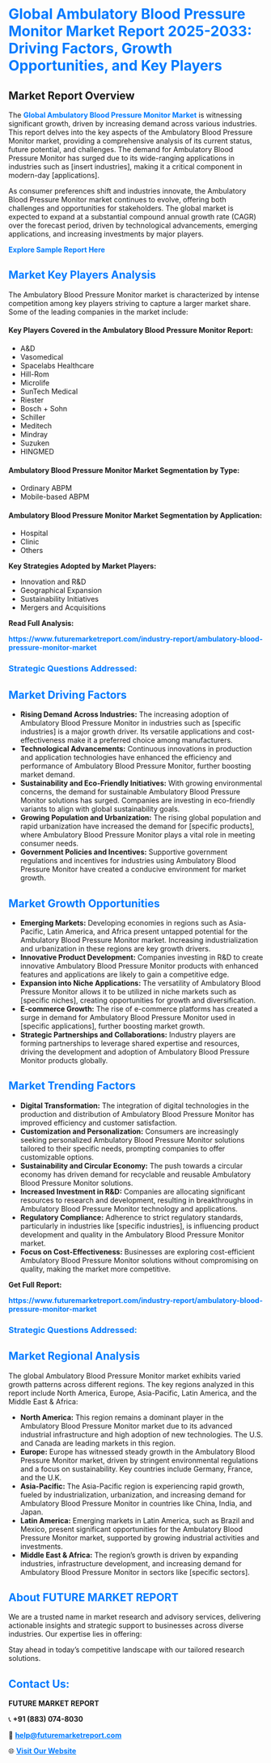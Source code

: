 <h1 style="color: #007BFF;">Global Ambulatory Blood Pressure Monitor Market Report 2025-2033: Driving Factors, Growth Opportunities, and Key Players</h1>

<section id="overview">
<h2>Market Report Overview</h2>
<p>The <a href="https://www.futuremarketreport.com/industry-report/ambulatory-blood-pressure-monitor-market" style="color: #007BFF; text-decoration: none;"><strong>Global Ambulatory Blood Pressure Monitor Market</strong></a> is witnessing significant growth, driven by increasing demand across various industries. This report delves into the key aspects of the Ambulatory Blood Pressure Monitor market, providing a comprehensive analysis of its current status, future potential, and challenges. The demand for Ambulatory Blood Pressure Monitor has surged due to its wide-ranging applications in industries such as [insert industries], making it a critical component in modern-day [applications].</p>
<p>As consumer preferences shift and industries innovate, the Ambulatory Blood Pressure Monitor market continues to evolve, offering both challenges and opportunities for stakeholders. The global market is expected to expand at a substantial compound annual growth rate (CAGR) over the forecast period, driven by technological advancements, emerging applications, and increasing investments by major players.</p>
</section>

<section id="overview">
<p><a href="https://www.futuremarketreport.com/request-sample/reportId=79531" style="color: #007BFF; text-decoration: none;"><strong>Explore Sample Report Here</strong></a></p>
</section>

<section id="key-players">
<h2 style="color: #007BFF;">Market Key Players Analysis</h2>
<p>The Ambulatory Blood Pressure Monitor market is characterized by intense competition among key players striving to capture a larger market share. Some of the leading companies in the market include:</p>
<h4>Key Players Covered in the Ambulatory Blood Pressure Monitor Report:</h4>
<ul><li>A&amp;D</li><li>Vasomedical</li><li>Spacelabs Healthcare</li><li>Hill-Rom</li><li>Microlife</li><li>SunTech Medical</li><li>Riester</li><li>Bosch + Sohn</li><li>Schiller</li><li>Meditech</li><li>Mindray</li><li>Suzuken</li><li>HINGMED</li></ul>
<h4>Ambulatory Blood Pressure Monitor Market Segmentation by Type:</h4>
<ul><li>Ordinary ABPM</li><li>Mobile-based ABPM</li></ul>

<h4>Ambulatory Blood Pressure Monitor Market Segmentation by Application:</h4>
<ul><li>Hospital</li><li>Clinic</li><li>Others</li></ul>
<p><strong>Key Strategies Adopted by Market Players:</strong></p>
<ul>
<li>Innovation and R&D</li>
<li>Geographical Expansion</li>
<li>Sustainability Initiatives</li>
<li>Mergers and Acquisitions</li>
</ul>
</section>

<section>
<p><strong>Read Full Analysis: </strong></p><a href="https://www.futuremarketreport.com/industry-report/ambulatory-blood-pressure-monitor-market" style="color: #007BFF; text-decoration: none;"><strong>https://www.futuremarketreport.com/industry-report/ambulatory-blood-pressure-monitor-market</strong></a>
<h3 style="color: #007BFF;">Strategic Questions Addressed:</h3>
</section>

<section id="driving-factors">
<h2 style="color: #007BFF;">Market Driving Factors</h2>
<ul>
<li><strong>Rising Demand Across Industries:</strong> The increasing adoption of Ambulatory Blood Pressure Monitor in industries such as [specific industries] is a major growth driver. Its versatile applications and cost-effectiveness make it a preferred choice among manufacturers.</li>
<li><strong>Technological Advancements:</strong> Continuous innovations in production and application technologies have enhanced the efficiency and performance of Ambulatory Blood Pressure Monitor, further boosting market demand.</li>
<li><strong>Sustainability and Eco-Friendly Initiatives:</strong> With growing environmental concerns, the demand for sustainable Ambulatory Blood Pressure Monitor solutions has surged. Companies are investing in eco-friendly variants to align with global sustainability goals.</li>
<li><strong>Growing Population and Urbanization:</strong> The rising global population and rapid urbanization have increased the demand for [specific products], where Ambulatory Blood Pressure Monitor plays a vital role in meeting consumer needs.</li>
<li><strong>Government Policies and Incentives:</strong> Supportive government regulations and incentives for industries using Ambulatory Blood Pressure Monitor have created a conducive environment for market growth.</li>
</ul>
</section>

<section id="growth-opportunities">
<h2 style="color: #007BFF;">Market Growth Opportunities</h2>
<ul>
<li><strong>Emerging Markets:</strong> Developing economies in regions such as Asia-Pacific, Latin America, and Africa present untapped potential for the Ambulatory Blood Pressure Monitor market. Increasing industrialization and urbanization in these regions are key growth drivers.</li>
<li><strong>Innovative Product Development:</strong> Companies investing in R&D to create innovative Ambulatory Blood Pressure Monitor products with enhanced features and applications are likely to gain a competitive edge.</li>
<li><strong>Expansion into Niche Applications:</strong> The versatility of Ambulatory Blood Pressure Monitor allows it to be utilized in niche markets such as [specific niches], creating opportunities for growth and diversification.</li>
<li><strong>E-commerce Growth:</strong> The rise of e-commerce platforms has created a surge in demand for Ambulatory Blood Pressure Monitor used in [specific applications], further boosting market growth.</li>
<li><strong>Strategic Partnerships and Collaborations:</strong> Industry players are forming partnerships to leverage shared expertise and resources, driving the development and adoption of Ambulatory Blood Pressure Monitor products globally.</li>
</ul>
</section>

<section id="trending-factors">
<h2 style="color: #007BFF;">Market Trending Factors</h2>
<ul>
<li><strong>Digital Transformation:</strong> The integration of digital technologies in the production and distribution of Ambulatory Blood Pressure Monitor has improved efficiency and customer satisfaction.</li>
<li><strong>Customization and Personalization:</strong> Consumers are increasingly seeking personalized Ambulatory Blood Pressure Monitor solutions tailored to their specific needs, prompting companies to offer customizable options.</li>
<li><strong>Sustainability and Circular Economy:</strong> The push towards a circular economy has driven demand for recyclable and reusable Ambulatory Blood Pressure Monitor solutions.</li>
<li><strong>Increased Investment in R&D:</strong> Companies are allocating significant resources to research and development, resulting in breakthroughs in Ambulatory Blood Pressure Monitor technology and applications.</li>
<li><strong>Regulatory Compliance:</strong> Adherence to strict regulatory standards, particularly in industries like [specific industries], is influencing product development and quality in the Ambulatory Blood Pressure Monitor market.</li>
<li><strong>Focus on Cost-Effectiveness:</strong> Businesses are exploring cost-efficient Ambulatory Blood Pressure Monitor solutions without compromising on quality, making the market more competitive.</li>
</ul>
</section>

<section>
<p><strong>Get Full Report: </strong></p><a href="https://www.futuremarketreport.com/industry-report/ambulatory-blood-pressure-monitor-market" style="color: #007BFF; text-decoration: none;"><strong>https://www.futuremarketreport.com/industry-report/ambulatory-blood-pressure-monitor-market</strong></a>
<h3 style="color: #007BFF;">Strategic Questions Addressed:</h3>
</section>


<section id="regional-analysis">
<h2 style="color: #007BFF;">Market Regional Analysis</h2>
<p>The global Ambulatory Blood Pressure Monitor market exhibits varied growth patterns across different regions. The key regions analyzed in this report include North America, Europe, Asia-Pacific, Latin America, and the Middle East & Africa:</p>
<ul>
<li><strong>North America:</strong> This region remains a dominant player in the Ambulatory Blood Pressure Monitor market due to its advanced industrial infrastructure and high adoption of new technologies. The U.S. and Canada are leading markets in this region.</li>
<li><strong>Europe:</strong> Europe has witnessed steady growth in the Ambulatory Blood Pressure Monitor market, driven by stringent environmental regulations and a focus on sustainability. Key countries include Germany, France, and the U.K.</li>
<li><strong>Asia-Pacific:</strong> The Asia-Pacific region is experiencing rapid growth, fueled by industrialization, urbanization, and increasing demand for Ambulatory Blood Pressure Monitor in countries like China, India, and Japan.</li>
<li><strong>Latin America:</strong> Emerging markets in Latin America, such as Brazil and Mexico, present significant opportunities for the Ambulatory Blood Pressure Monitor market, supported by growing industrial activities and investments.</li>
<li><strong>Middle East & Africa:</strong> The region’s growth is driven by expanding industries, infrastructure development, and increasing demand for Ambulatory Blood Pressure Monitor in sectors like [specific sectors].</li>
</ul>
</section>

<footer>
<h2 style="color: #007BFF;">About FUTURE MARKET REPORT</h2>
<p>We are a trusted name in market research and advisory services, delivering actionable insights and strategic support to businesses across diverse industries. Our expertise lies in offering:</p>

<p>Stay ahead in today’s competitive landscape with our tailored research solutions.</p>

<h2 style="color: #007BFF;">Contact Us:</h2>
<p><strong>FUTURE MARKET REPORT</strong></p>
<p>📞 <strong>+91 (883) 074-8030</strong></p>
<p>📧 <strong><a href="mailto:help@futuremarketreport.com" style="color: #007BFF;">help@futuremarketreport.com</a></strong></p>
<p>🌐 <strong><a href="https://www.futuremarketreport.com/" style="color: #007BFF;">Visit Our Website</a></strong></p>
</footer>